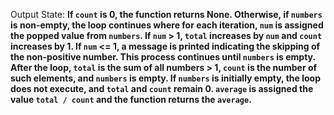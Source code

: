 Output State: **If `count` is 0, the function returns None. Otherwise, if `numbers` is non-empty, the loop continues where for each iteration, `num` is assigned the popped value from `numbers`. If `num` > 1, `total` increases by `num` and `count` increases by 1. If `num` <= 1, a message is printed indicating the skipping of the non-positive number. This process continues until `numbers` is empty. After the loop, `total` is the sum of all numbers > 1, `count` is the number of such elements, and `numbers` is empty. If `numbers` is initially empty, the loop does not execute, and `total` and `count` remain 0. `average` is assigned the value `total / count` and the function returns the `average`.**